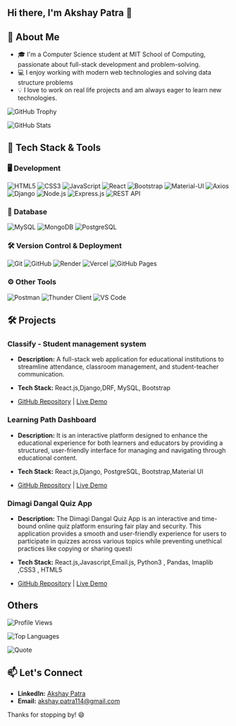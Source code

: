 
## Hi there, I'm Akshay Patra 👋

## 🚀 About Me

- 🎓 I'm a Computer Science student at MIT School of Computing, passionate about full-stack development and problem-solving.
- 💻 I enjoy working with modern web technologies and solving data structure problems
- 💡 I love to work on real life  projects and am always eager to learn new technologies.

![GitHub Trophy](https://github-profile-trophy.vercel.app/?username=akshaypatra&theme=radical)

![GitHub Stats](https://github-readme-stats.vercel.app/api?username=akshaypatra&show_icons=true&theme=radical)

## 🚀 Tech Stack & Tools  

### 🖥️ Development 
![HTML5](https://img.shields.io/badge/HTML5-%23E34F26.svg?style=for-the-badge&logo=html5&logoColor=white)  ![CSS3](https://img.shields.io/badge/CSS3-%231572B6.svg?style=for-the-badge&logo=css3&logoColor=white) ![JavaScript](https://img.shields.io/badge/JavaScript-%23F7DF1E.svg?style=for-the-badge&logo=javascript&logoColor=black)  ![React](https://img.shields.io/badge/React-%2361DAFB.svg?style=for-the-badge&logo=react&logoColor=black)  ![Bootstrap](https://img.shields.io/badge/Bootstrap-%23563D7C.svg?style=for-the-badge&logo=bootstrap&logoColor=white)   ![Material-UI](https://img.shields.io/badge/MaterialUI-%230081CB.svg?style=for-the-badge&logo=mui&logoColor=white)  ![Axios](https://img.shields.io/badge/Axios-5A29E4?style=for-the-badge&logo=axios&logoColor=white)   
![Django](https://img.shields.io/badge/Django-%23092E20.svg?style=for-the-badge&logo=django&logoColor=white)  ![Node.js](https://img.shields.io/badge/Node.js-%23339933.svg?style=for-the-badge&logo=nodedotjs&logoColor=white) ![Express.js](https://img.shields.io/badge/Express.js-%23000000.svg?style=for-the-badge&logo=express&logoColor=white)  ![REST API](https://img.shields.io/badge/REST-API-%23000000.svg?style=for-the-badge&logo=fastapi&logoColor=white) 
  
### 💾 Database  
![MySQL](https://img.shields.io/badge/MySQL-%234479A1.svg?style=for-the-badge&logo=mysql&logoColor=white)  ![MongoDB](https://img.shields.io/badge/MongoDB-%2347A248.svg?style=for-the-badge&logo=mongodb&logoColor=white) ![PostgreSQL](https://img.shields.io/badge/PostgreSQL-%23336791.svg?style=for-the-badge&logo=postgresql&logoColor=white)  
 
### 🛠 Version Control & Deployment  
![Git](https://img.shields.io/badge/Git-%23F05033.svg?style=for-the-badge&logo=git&logoColor=white)  ![GitHub](https://img.shields.io/badge/GitHub-%23181717.svg?style=for-the-badge&logo=github&logoColor=white)  ![Render](https://img.shields.io/badge/Render-%230046F7.svg?style=for-the-badge&logo=render&logoColor=white)  ![Vercel](https://img.shields.io/badge/Vercel-%23000000.svg?style=for-the-badge&logo=vercel&logoColor=white) ![GitHub Pages](https://img.shields.io/badge/GitHub%20Pages-%232D333B.svg?style=for-the-badge&logo=github&logoColor=white)   

### ⚙️ Other Tools  
![Postman](https://img.shields.io/badge/Postman-%23FF6C37.svg?style=for-the-badge&logo=postman&logoColor=white)  ![Thunder Client](https://img.shields.io/badge/Thunder%20Client-%23007ACC.svg?style=for-the-badge&logo=visualstudiocode&logoColor=white)  ![VS Code](https://img.shields.io/badge/VS%20Code-%23007ACC.svg?style=for-the-badge&logo=visualstudiocode&logoColor=white)  


## 🛠️ Projects

### Classify - Student management system 
- **Description:** A full-stack web application for educational institutions to streamline attendance, classroom management, and student-teacher communication.
  
- **Tech Stack:** React.js,Django,DRF, MySQL, Bootstrap
- [GitHub Repository](https://github.com/akshaypatra/Student-Management-System) | [Live Demo](https://classify-smoky.vercel.app/)

### Learning Path Dashboard
- **Description:** It is an interactive platform designed to enhance the educational experience for both learners and educators by providing a structured,
                    user-friendly interface for managing and navigating through educational content.
  
- **Tech Stack:** React.js,Django, PostgreSQL, Bootstrap,Material UI
- [GitHub Repository](https://github.com/akshaypatra/LearningPathDashboard-frontend) | [Live Demo](https://akshaypatra.github.io/LearningPathDashboard-frontend/)

### Dimagi Dangal Quiz App
- **Description:** The Dimagi Dangal Quiz App is an interactive and time-bound online quiz platform   ensuring fair play and security. This application provides a smooth and user-friendly experience for users to participate in quizzes across various topics while preventing unethical practices like copying or sharing questi
  
- **Tech Stack:** React.js,Javascript,Email.js, Python3 , Pandas, Imaplib ,CSS3 , HTML5 
- [GitHub Repository](https://github.com/akshaypatra/Quiz_App) | [Live Demo](https://dimaagi-dangal-v2.vercel.app/)




## Others


![Profile Views](https://komarev.com/ghpvc/?username=akshaypatra&color=blue)

![Top Languages](https://github-readme-stats.vercel.app/api/top-langs/?username=akshaypatra&layout=compact&theme=radical)



![Quote](https://quotes-github-readme.vercel.app/api?type=horizontal&theme=radical)

## 📫 Let's Connect
- **LinkedIn:** [Akshay Patra](https://www.linkedin.com/in/akshay-patra-6a8b67259/)
- **Email:** [akshay.patra114@gmail.com](mailto:akshay.patra114@gmail.com)

Thanks for stopping by! 😄

<!---
akshaypatra/akshaypatra is a ✨ special ✨ repository because its `README.md` (this file) appears on your GitHub profile.
You can click the Preview link to take a look at your changes.
--->
